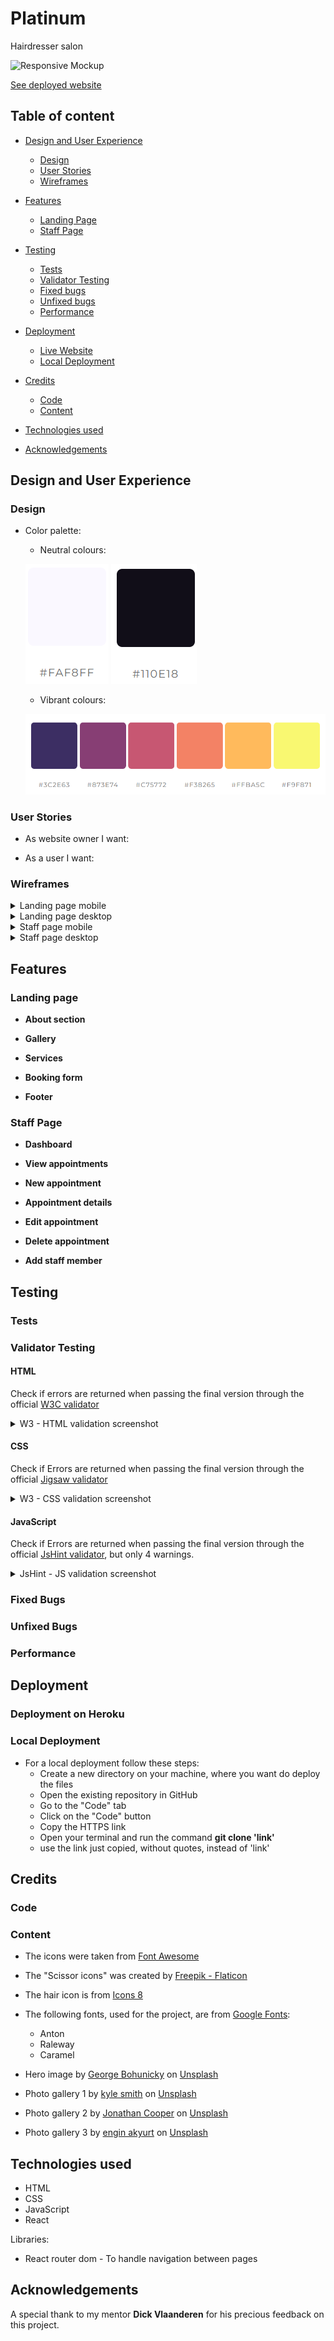 # Platinum
Hairdresser salon


![Responsive Mockup]()

[See deployed website]()

## Table of content

- [Design and User Experience](#design-and-user-experience)
  - [Design](#design)
  - [User Stories](#user-stories)
  - [Wireframes](#wireframes)

- [Features](#features)
  - [Landing Page](#landing-page)
  - [Staff Page](#staff-page)

- [Testing](#testing)
  - [Tests](#tests)
  - [Validator Testing](#validator-testing)
  - [Fixed bugs](#fixed-bugs)
  - [Unfixed bugs](#unfixed-bugs)
  - [Performance](#performance)

- [Deployment](#deployment)
  - [Live Website](#live-website)
  - [Local Deployment](#local-deployment)

- [Credits](#credits)
  - [Code](#code)
  - [Content](#content)

- [Technologies used](#technologies-used)

- [Acknowledgements](#acknowledgements)

## Design and User Experience

### Design

- Color palette:
  - Neutral colours:

  ![light](media/design/color-palette-light.png)
  ![dark](media/design/color-palette-dark.png)
  - Vibrant colours: 
  
  ![vibrant](media/design/color-palette-colours.png)

### User Stories

- As website owner I want:

- As a user I want:

### Wireframes

<details>
  <summary>Landing page mobile</summary>

   ![Mobile Wireframe](media/wireframes/landingpage/mobile/1.png)
   ![Mobile Wireframe](media/wireframes/landingpage/mobile/2.png) 
   ![Mobile Wireframe](media/wireframes/landingpage/mobile/3.png) 
   ![Mobile Wireframe](media/wireframes/landingpage/mobile/4.png) 
   ![Mobile Wireframe](media/wireframes/landingpage/mobile/5.png) 

</details>


<details>
  <summary>Landing page desktop</summary>

   ![Desktop Wireframe](media/wireframes/landingpage/desktop/1.png)
   ![Desktop Wireframe](media/wireframes/landingpage/desktop/2.png)
   ![Desktop Wireframe](media/wireframes/landingpage/desktop/3.png)

</details>


<details>
  <summary>Staff page mobile</summary>

   ![Mobile Wireframe](media/wireframes/admin-page/mobile/1.png)
   ![Mobile Wireframe](media/wireframes/admin-page/mobile/2.png)
   ![Mobile Wireframe](media/wireframes/admin-page/mobile/3.png)
   ![Mobile Wireframe](media/wireframes/admin-page/mobile/4.png)
   ![Mobile Wireframe](media/wireframes/admin-page/mobile/5.png)
   ![Mobile Wireframe](media/wireframes/admin-page/mobile/6.png)

</details>


<details>
  <summary>Staff page desktop</summary>

   ![Desktop Wireframe](media/wireframes/admin-page/desktop/1.png)
   ![Desktop Wireframe](media/wireframes/admin-page/desktop/2.png)
   ![Desktop Wireframe](media/wireframes/admin-page/desktop/3.png)

</details>


## Features 


### Landing page

- __About section__

- __Gallery__

- __Services__

- __Booking form__

- __Footer__


### Staff Page

- __Dashboard__

- __View appointments__

- __New appointment__

- __Appointment details__

- __Edit appointment__ 

- __Delete appointment__ 

- __Add staff member__


## Testing 


### Tests


### Validator Testing

#### HTML

 Check if errors are returned when passing the final version through the official [W3C validator](https://validator.w3.org/nu/#textarea)

  <details>

  <summary>W3 - HTML validation screenshot</summary>

  ![Image]()
  </details>


#### CSS

 Check if Errors are returned when passing the final version through the official [Jigsaw validator](https://jigsaw.w3.org/css-validator/validator)

  <details>

  <summary>W3 - CSS validation screenshot</summary>
  
  ![Image]()
  </details>


#### JavaScript

Check if Errors are returned when passing the final version through the official [JsHint validator](https://jshint.com/), but only 4 warnings.


 <details>
  <summary>JsHint - JS validation screenshot</summary>

  ![Image]()

  </details>


### Fixed Bugs


### Unfixed Bugs


### Performance


## Deployment

### Deployment on Heroku

### Local Deployment
  - For a local deployment follow these steps:
    - Create a new directory on your machine, where you want do deploy the files
    - Open the existing repository in GitHub
    - Go to the "Code" tab
    - Click on the "Code" button
    - Copy the HTTPS link
    - Open your terminal and run the command __git clone 'link'__
    - use the link just copied, without quotes, instead of 'link'


## Credits 

### Code

### Content

- The icons were taken from [Font Awesome](https://fontawesome.com/)

- The "Scissor icons" was created by [Freepik - Flaticon](https://www.flaticon.com/free-icons/scissor)

- The hair icon is from [Icons 8](https://icons8.com/icon/BuTG7ooQjwHl/hairstyle)

- The following fonts, used for the project, are from [Google Fonts](https://fonts.google.com/):
  - Anton
  - Raleway
  - Caramel

- Hero image by [George Bohunicky](https://unsplash.com/@stuchy?utm_source=unsplash&utm_medium=referral&utm_content=creditCopyText) on [Unsplash](https://unsplash.com/photos/qJKT2rMU0VU?utm_source=unsplash&utm_medium=referral&utm_content=creditCopyText)


- Photo gallery 1 by [kyle smith](https://unsplash.com/@roller1?utm_source=unsplash&utm_medium=referral&utm_content=creditCopyText) on [Unsplash](https://unsplash.com/photos/4qYHqQqlwM4?utm_source=unsplash&utm_medium=referral&utm_content=creditCopyText)
  

- Photo gallery 2 by [Jonathan Cooper](https://unsplash.com/@theshuttervision?utm_source=unsplash&utm_medium=referral&utm_content=creditCopyText) on [Unsplash](https://unsplash.com/photos/sS3qRFsKZlg?utm_source=unsplash&utm_medium=referral&utm_content=creditCopyText)
  
- Photo gallery 3 by [engin akyurt](https://unsplash.com/@enginakyurt?utm_source=unsplash&utm_medium=referral&utm_content=creditCopyText) on [Unsplash](https://unsplash.com/photos/Ix4D4-8cQUU?utm_source=unsplash&utm_medium=referral&utm_content=creditCopyText)
  

## Technologies used

  - HTML
  - CSS
  - JavaScript
  - React

  Libraries:
  - React router dom - To handle navigation between pages



## Acknowledgements

A special thank to my mentor __Dick Vlaanderen__ for his precious feedback on this project.